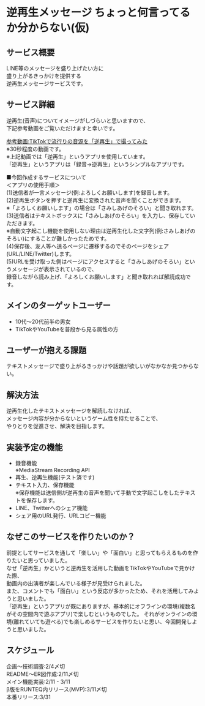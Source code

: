 # 逆再生メッセージ ちょっと何言ってるか分からない(仮)

## サービス概要
LINE等のメッセージを盛り上げたい方に  
盛り上がるきっかけを提供する  
逆再生メッセージサービスです。

## サービス詳細
逆再生(音声)についてイメージがしづらいと思いますので、  
下記参考動画をご覧いただけますと幸いです。

[参考動画:TikTokで流行りの音源を「逆再生」で撮ってみた](https://www.youtube.com/watch?v=ubqDStZmS5A)  
※30秒程度の動画です。  
※上記動画では「逆再生」というアプリを使用しています。  
「逆再生」というアプリは「録音→逆再生」というシンプルなアプリです。

■今回作成するサービスについて  
＜アプリの使用手順＞  
(1)送信者が一言メッセージ(例:よろしくお願いします)を録音します。  
(2)逆再生ボタンを押すと逆再生に変換された音声を聞くことができます。  
※「よろしくお願いします」の場合は「さみしあげのそろい」と聞き取れます。  
(3)送信者はテキストボックスに「さみしあげのそろい」を入力し、保存していただきます。  
※自動文字起こし機能を使用しない理由は逆再生化した文字列(例:さみしあげのそろい)にすることが難しかったためです。  
(4)保存後、友人等へ送るページに遷移するのでそのページをシェア(URL/LINE/Twitter)します。  
(5)URLを受け取った側はページにアクセスすると「さみしあげのそろい」というメッセージが表示されているので、  
録音しながら読み上げ、「よろしくお願いします」と聞き取れれば解読成功です。

## メインのターゲットユーザー
- 10代〜20代前半の男女
- TikTokやYouTubeを普段から見る属性の方

## ユーザーが抱える課題
テキストメッセージで盛り上がるきっかけや話題が欲しいがなかなか見つからない。

## 解決方法
逆再生化したテキストメッセージを解読しなければ、  
メッセージ内容が分からないというゲーム性を持たせることで、  
やりとりを促進させ、解決を目指します。

## 実装予定の機能
- 録音機能  
※MediaStream Recording API
- 再生、逆再生機能(テスト済です)
- テキスト入力、保存機能  
※保存機能は送信側が逆再生の音声を聞いて手動で文字起こしをしたテキストを保存します。
- LINE、Twitterへのシェア機能
- シェア用のURL発行、URLコピー機能

## なぜこのサービスを作りたいのか？
前提としてサービスを通して「楽しい」や「面白い」と思ってもらえるものを作りたいと思っていました。  
なぜ「逆再生」かというと逆再生を活用した動画をTikTokやYouTubeで見かけた際、  
動画内の出演者が楽しんでいる様子が見受けられました。  
また、コメントでも「面白い」という反応が多かったため、それを活用してみようと思いました。  
「逆再生」というアプリが既にありますが、基本的にオフラインの環境(複数名がその空間内で遊ぶアプリ)で楽しむというものでした。
それがオンラインの環境(離れていても遊べる)でも楽しめるサービスを作りたいと思い、今回開発しようと思いました。

## スケジュール
企画〜技術調査:2/4〆切  
README〜ER図作成:2/11〆切  
メイン機能実装:2/11 - 3/11  
β版をRUNTEQ内リリース(MVP):3/11〆切  
本番リリース:3/31
